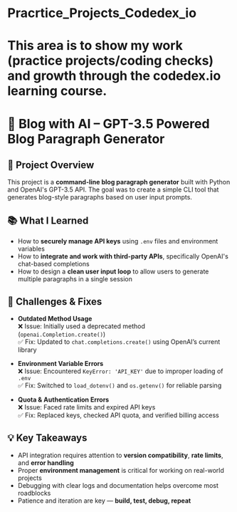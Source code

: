 # Pracrtice_Projects_Codedex_io

# This area is to show my work (practice projects/coding checks) and growth through the codedex.io learning course.

# 📝 Blog with AI – GPT-3.5 Powered Blog Paragraph Generator

## 🚀 Project Overview
This project is a **command-line blog paragraph generator** built with Python and OpenAI's GPT-3.5 API. The goal was to create a simple CLI tool that generates blog-style paragraphs based on user input prompts.

## 📚 What I Learned
- How to **securely manage API keys** using `.env` files and environment variables
- How to **integrate and work with third-party APIs**, specifically OpenAI's chat-based completions
- How to design a **clean user input loop** to allow users to generate multiple paragraphs in a single session

## 🐞 Challenges & Fixes
- **Outdated Method Usage**  
  ❌ Issue: Initially used a deprecated method (`openai.Completion.create()`)  
  ✅ Fix: Updated to `chat.completions.create()` using OpenAI’s current library

- **Environment Variable Errors**  
  ❌ Issue: Encountered `KeyError: 'API_KEY'` due to improper loading of `.env`  
  ✅ Fix: Switched to `load_dotenv()` and `os.getenv()` for reliable parsing

- **Quota & Authentication Errors**  
  ❌ Issue: Faced rate limits and expired API keys  
  ✅ Fix: Replaced keys, checked API quota, and verified billing access

## 💡 Key Takeaways
- API integration requires attention to **version compatibility**, **rate limits**, and **error handling**
- Proper **environment management** is critical for working on real-world projects
- Debugging with clear logs and documentation helps overcome most roadblocks
- Patience and iteration are key — **build, test, debug, repeat**
